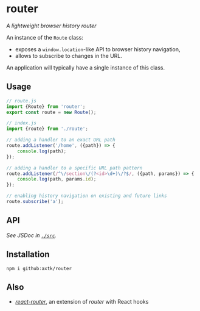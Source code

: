 # router

*A lightweight browser history router*

An instance of the `Route` class:

- exposes a `window.location`-like API to browser history navigation,
- allows to subscribe to changes in the URL.

An application will typically have a single instance of this class.

## Usage

```js
// route.js
import {Route} from 'router';
export const route = new Route();
```

```js
// index.js
import {route} from './route';

// adding a handler to an exact URL path
route.addListener('/home', ({path}) => {
    console.log(path);
});

// adding a handler to a specific URL path pattern
route.addListener(/^\/section\/(?<id>\d+)\/?$/, ({path, params}) => {
    console.log(path, params.id);
});

// enabling history navigation on existing and future links
route.subscribe('a');
```

## API

*See JSDoc in [`./src`](/src).*

## Installation

```
npm i github:axtk/router
```

## Also

- *[react-router](https://github.com/axtk/react-router)*, an extension of *router* with React hooks

